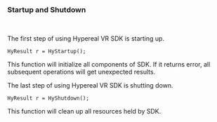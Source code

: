 ### Startup and Shutdown
<br>

The first step of using Hypereal VR SDK is starting up.

```
HyResult r = HyStartup();
```

This function will initialize all components of SDK. If it returns error, all subsequent operations will get unexpected results.

The last step of using Hypereal VR SDK is shutting down.

```
HyResult r = HyShutdown();
```

This function will clean up all resources held by SDK.
